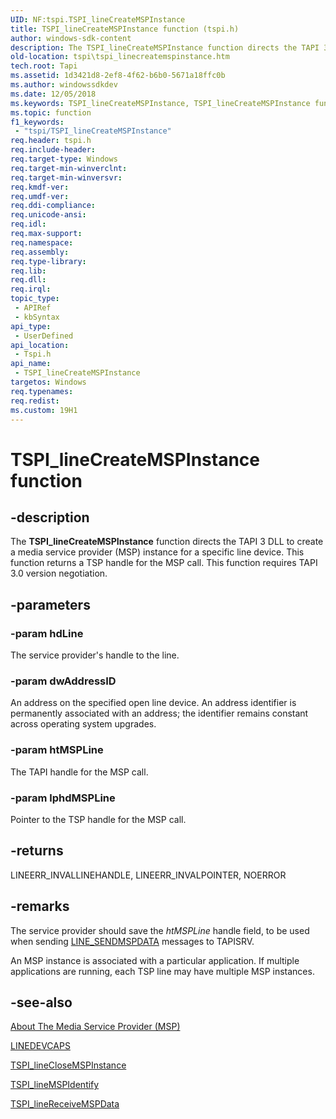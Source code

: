 ```yaml
---
UID: NF:tspi.TSPI_lineCreateMSPInstance
title: TSPI_lineCreateMSPInstance function (tspi.h)
author: windows-sdk-content
description: The TSPI_lineCreateMSPInstance function directs the TAPI 3 DLL to create a media service provider (MSP) instance for a specific line device. This function returns a TSP handle for the MSP call. This function requires TAPI 3.0 version negotiation.
old-location: tspi\tspi_linecreatemspinstance.htm
tech.root: Tapi
ms.assetid: 1d3421d8-2ef8-4f62-b6b0-5671a18ffc0b
ms.author: windowssdkdev
ms.date: 12/05/2018
ms.keywords: TSPI_lineCreateMSPInstance, TSPI_lineCreateMSPInstance function [TAPI 2.2], _tspi_tspi_linecreatemspinstance, tspi.tspi_linecreatemspinstance, tspi/TSPI_lineCreateMSPInstance
ms.topic: function
f1_keywords: 
 - "tspi/TSPI_lineCreateMSPInstance"
req.header: tspi.h
req.include-header: 
req.target-type: Windows
req.target-min-winverclnt: 
req.target-min-winversvr: 
req.kmdf-ver: 
req.umdf-ver: 
req.ddi-compliance: 
req.unicode-ansi: 
req.idl: 
req.max-support: 
req.namespace: 
req.assembly: 
req.type-library: 
req.lib: 
req.dll: 
req.irql: 
topic_type:
 - APIRef
 - kbSyntax
api_type:
 - UserDefined
api_location:
 - Tspi.h
api_name:
 - TSPI_lineCreateMSPInstance
targetos: Windows
req.typenames: 
req.redist: 
ms.custom: 19H1
---
```


# TSPI_lineCreateMSPInstance function


## -description


The 
<b>TSPI_lineCreateMSPInstance</b> function directs the TAPI 3 DLL to create a media service provider (MSP) instance for a specific line device. This function returns a TSP handle for the MSP call. This function requires TAPI 3.0 version negotiation.


## -parameters




### -param hdLine

The service provider's handle to the line.


### -param dwAddressID

An address on the specified open line device. An address identifier is permanently associated with an address; the identifier remains constant across operating system upgrades.


### -param htMSPLine

The TAPI handle for the MSP call.


### -param lphdMSPLine

Pointer to the TSP handle for the MSP call.


## -returns



LINEERR_INVALLINEHANDLE, LINEERR_INVALPOINTER, NOERROR




## -remarks



The service provider should save the <i>htMSPLine</i> handle field, to be used when sending 
<a href="https://docs.microsoft.com/windows/desktop/Tapi/line-sendmspdata">LINE_SENDMSPDATA</a> messages to TAPISRV.

An MSP instance is associated with a particular application. If multiple applications are running, each TSP line may have multiple MSP instances.




## -see-also




<a href="https://docs.microsoft.com/windows/desktop/Tapi/about-the-media-service-provider-msp-">About The Media Service Provider (MSP)</a>



<a href="https://docs.microsoft.com/windows/desktop/api/tapi/ns-tapi-linedevcaps">LINEDEVCAPS</a>



<a href="https://docs.microsoft.com/windows/desktop/api/tspi/nf-tspi-tspi_lineclosemspinstance">TSPI_lineCloseMSPInstance</a>



<a href="https://docs.microsoft.com/windows/desktop/api/tspi/nf-tspi-tspi_linemspidentify">TSPI_lineMSPIdentify</a>



<a href="https://docs.microsoft.com/windows/desktop/api/tspi/nf-tspi-tspi_linereceivemspdata">TSPI_lineReceiveMSPData</a>
 

 

